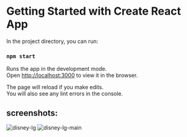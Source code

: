 # Getting Started with Create React App

In the project directory, you can run:

### `npm start`

Runs the app in the development mode.\
Open [http://localhost:3000](http://localhost:3000) to view it in the browser.

The page will reload if you make edits.\
You will also see any lint errors in the console.

## screenshots:
![disney-lg](https://user-images.githubusercontent.com/68134403/139709647-9dbcc565-2f2e-4fed-ab52-cacd8a1d5e81.png)
![disney-lg-main](https://user-images.githubusercontent.com/68134403/139709670-3fb14f47-aca1-4574-90ac-5ec1870cfbef.png)



